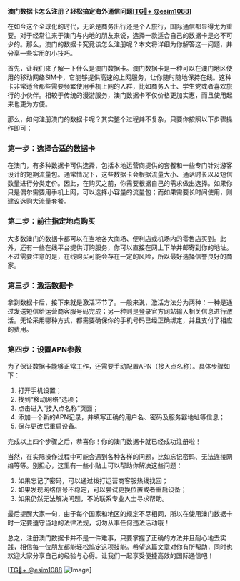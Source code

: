 **澳门数据卡怎么注册？轻松搞定海外通信问题[[TG💪+ @esim1088](https://t.me/s/esim1088)]**

在如今这个全球化的时代，无论是商务出行还是个人旅行，国际通信都显得尤为重要。对于经常往来于澳门与内地的朋友来说，选择一款适合自己的数据卡是必不可少的。那么，澳门的数据卡究竟该怎么注册呢？本文将详细为你解答这一问题，并分享一些实用的小技巧。

首先，让我们来了解一下什么是澳门数据卡。澳门数据卡是一种可以在澳门地区使用的移动网络SIM卡，它能够提供高速的上网服务，让你随时随地保持在线。这种卡非常适合那些需要频繁使用手机上网的人群，比如商务人士、学生党或者喜欢旅行的小伙伴。相较于传统的漫游服务，澳门数据卡不仅价格更加实惠，而且使用起来也更为方便。

那么，如何注册澳门的数据卡呢？其实整个过程并不复杂，只要你按照以下步骤操作即可：

### 第一步：选择合适的数据卡

在澳门，有多种数据卡可供选择，包括本地运营商提供的套餐和一些专门针对游客设计的短期流量包。通常情况下，这些数据卡会根据流量大小、通话时长以及短信数量进行分类定价。因此，在购买之前，你需要根据自己的需求做出选择。如果你只是偶尔需要用手机上网，可以选择小容量的流量包；而如果需要长时间使用，则建议选购大流量套餐。

### 第二步：前往指定地点购买

大多数澳门的数据卡都可以在当地各大商场、便利店或机场内的零售店买到。此外，还有一些在线平台提供订购服务，你可以直接在网上下单并邮寄到你的地址。不过需要注意的是，在线购买可能会存在一定的风险，所以最好选择信誉良好的商家。

### 第三步：激活数据卡

拿到数据卡后，接下来就是激活环节了。一般来说，激活方法分为两种：一种是通过发送短信给运营商客服号码完成；另一种则是登录官方网站输入相关信息进行激活。无论采用哪种方式，都需要确保你的手机号码已经正确绑定，并且支付了相应的费用。

### 第四步：设置APN参数

为了保证数据卡能够正常工作，还需要手动配置APN（接入点名称）。具体步骤如下：
1. 打开手机设置；
2. 找到“移动网络”选项；
3. 点击进入“接入点名称”页面；
4. 添加一个新的APN记录，并填写正确的用户名、密码及服务器地址等信息；
5. 保存更改后重启设备。

完成以上四个步骤之后，恭喜你！你的澳门数据卡就已经成功注册啦！

当然，在实际操作过程中可能会遇到各种各样的问题，比如忘记密码、无法连接网络等等。别担心，这里有一些小贴士可以帮助你解决这些问题：

1. 如果忘记了密码，可以通过拨打运营商客服热线找回；
2. 如果发现网络信号不稳定，可以尝试更换位置或者重启设备；
3. 如果仍然无法解决问题，不妨联系专业人士寻求帮助。

最后提醒大家一句，由于每个国家和地区的规定不尽相同，所以在使用澳门数据卡时一定要遵守当地的法律法规，切勿从事任何违法活动哦！

总之，注册澳门数据卡并不是一件难事，只要掌握了正确的方法并且耐心地去实践，相信每一位朋友都能轻松搞定这项技能。希望这篇文章对你有所帮助，同时也欢迎大家分享自己的经验与心得。让我们一起享受便捷高效的国际通信吧！

[[TG💪+ @esim1088](https://t.me/s/esim1088) ![Image](https://i.postimg.cc/4NQfJmqS/Snipaste-2025-05-13-00-14-12.png)]